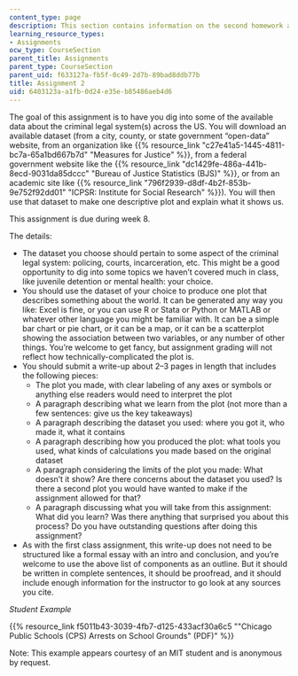 ```yaml
---
content_type: page
description: This section contains information on the second homework assignment.
learning_resource_types:
- Assignments
ocw_type: CourseSection
parent_title: Assignments
parent_type: CourseSection
parent_uid: f633127a-fb5f-0c49-2d7b-89bad8ddb77b
title: Assignment 2
uid: 6403123a-a1fb-0d24-e35e-b85486aeb4d6
---
```


The goal of this assignment is to have you dig into some of the available data about the criminal legal system(s) across the US. You will download an available dataset (from a city, county, or state government “open-data” website, from an organization like {{% resource_link "c27e41a5-1445-4811-bc7a-65a1bd667b7d" "Measures for Justice" %}}, from a federal government website like the {{% resource_link "dc1429fe-486a-441b-8ecd-9031da85dccc" "Bureau of Justice Statistics (BJS)" %}}, or from an academic site like {{% resource_link "796f2939-d8df-4b2f-853b-9e752f92dd01" "ICPSR: Institute for Social Research" %}}). You will then use that dataset to make one descriptive plot and explain what it shows us. 

This assignment is due during week 8.

The details:

*   The dataset you choose should pertain to some aspect of the criminal legal system: policing, courts, incarceration, etc. This might be a good opportunity to dig into some topics we haven’t covered much in class, like juvenile detention or mental health: your choice.
*   You should use the dataset of your choice to produce one plot that describes something about the world. It can be generated any way you like: Excel is fine, or you can use R or Stata or Python or MATLAB or whatever other language you might be familiar with. It can be a simple bar chart or pie chart, or it can be a map, or it can be a scatterplot showing the association between two variables, or any number of other things. You’re welcome to get fancy, but assignment grading will not reflect how technically-complicated the plot is.
*   You should submit a write-up about 2–3 pages in length that includes the following pieces:  
    *   The plot you made, with clear labeling of any axes or symbols or anything else readers would need to interpret the plot
    *   A paragraph describing what we learn from the plot (not more than a few sentences: give us the key takeaways)
    *   A paragraph describing the dataset you used: where you got it, who made it, what it contains
    *   A paragraph describing how you produced the plot: what tools you used, what kinds of calculations you made based on the original dataset
    *   A paragraph considering the limits of the plot you made: What doesn’t it show? Are there concerns about the dataset you used? Is there a second plot you would have wanted to make if the assignment allowed for that?
    *   A paragraph discussing what you will take from this assignment: What did you learn? Was there anything that surprised you about this process? Do you have outstanding questions after doing this assignment?
*   As with the first class assignment, this write-up does not need to be structured like a formal essay with an intro and conclusion, and you’re welcome to use the above list of components as an outline. But it should be written in complete sentences, it should be proofread, and it should include enough information for the instructor to go look at any sources you cite.

_Student Example_

{{% resource_link f5011b43-3039-4fb7-d125-433acf30a6c5 "\"Chicago Public Schools (CPS) Arrests on School Grounds\" (PDF)" %}}

Note: This example appears courtesy of an MIT student and is anonymous by request.